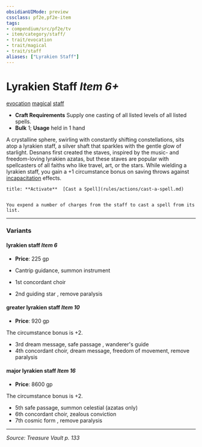 ```yaml
---
obsidianUIMode: preview
cssclass: pf2e,pf2e-item
tags:
- compendium/src/pf2e/tv
- item/category/staff/
- trait/evocation
- trait/magical
- trait/staff
aliases: ["Lyrakien Staff"]
---
```

# Lyrakien Staff *Item 6+*  
[evocation](rules/traits/evocation.md "Evocation School Trait")  [magical](rules/traits/magical.md "Magical Item Trait")  [staff](rules/traits/staff.md "Staff Item Trait")  

- **Craft Requirements** Supply one casting of all listed levels of all listed spells.
- **Bulk** 1; **Usage** held in 1 hand

A crystalline sphere, swirling with constantly shifting constellations, sits atop a lyrakien staff, a silver shaft that sparkles with the gentle glow of starlight. Desnans first created the staves, inspired by the music- and freedom-loving lyrakien azatas, but these staves are popular with spellcasters of all faiths who like travel, art, or the stars. While wielding a lyrakien staff, you gain a +1 circumstance bonus on saving throws against [incapacitation](rules/traits/incapacitation.md "Incapacitation Effect Trait") effects.

```ad-embed-ability
title: **Activate**  [Cast a Spell](rules/actions/cast-a-spell.md)


You expend a number of charges from the staff to cast a spell from its list.
```

---

### Variants

#### lyrakien staff *Item 6*

- **Price**: 225 gp

- Cantrip guidance, summon instrument
- 1st concordant choir
- 2nd guiding star , remove paralysis

#### greater lyrakien staff *Item 10*

- **Price**: 920 gp

The circumstance bonus is +2.

- 3rd dream message, safe passage , wanderer's guide
- 4th concordant choir, dream message, freedom of movement, remove paralysis

#### major lyrakien staff *Item 16*

- **Price**: 8600 gp

The circumstance bonus is +2.

- 5th safe passage, summon celestial (azatas only)
- 6th concordant choir, zealous conviction
- 7th cosmic form , remove paralysis

---
*Source: Treasure Vault p. 133*